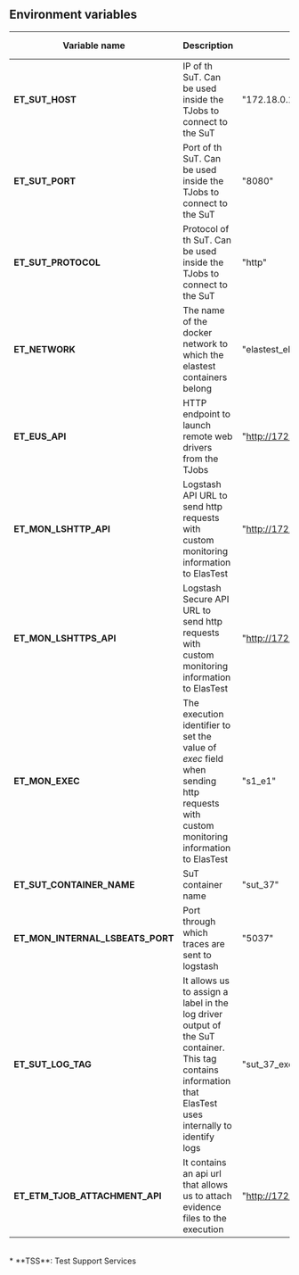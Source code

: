 <div class="range range-xs-left">
<div class="cell-xs-10 cell-lg-6 text-md-left inset-md-right-80 cell-lg-push-1 offset-top-50 offset-lg-top-0">
<h2 id="content" class="h1">Environment variables</h2>
<div class="offset-top-30 offset-md-top-30">
</div>
</div>
</div>

| Variable name | Description | Sample value | Available when | Accesible from |
| --- | --- | --- | --- | --- |
| **ET_SUT_HOST** | IP of th SuT. Can be used inside the TJobs to connect to the SuT | "172.18.0.16" | There's a SuT configured for the TJob | TJob |
| **ET_SUT_PORT** | Port of th SuT. Can be used inside the TJobs to connect to the SuT | "8080" | There's a SuT configured for the TJob | TJob |
| **ET_SUT_PROTOCOL** | Protocol of th SuT. Can be used inside the TJobs to connect to the SuT | "http" | There's a SuT configured for the TJob | TJob |
| **ET_NETWORK** | The name of the docker network to which the elastest containers belong | "elastest_elastest" | ElasTest started | TJob |
| **ET_EUS_API** | HTTP endpoint to launch remote web drivers from the TJobs | "http://172.18.0.14:8040/eus/v1/" | Web Browser Service is enabled for the TJob | TJob |
| **ET_MON_LSHTTP_API** | Logstash API URL to send http requests with custom monitoring information to ElasTest | "http://172.18.0.12:80/logstash/" | Always available | TJob, SuT, TSS |
| **ET_MON_LSHTTPS_API** | Logstash Secure API URL to send http requests with custom monitoring information to ElasTest | "http://172.18.0.12:443/logstash/" | Always available | TJob, SuT, TSS |
| **ET_MON_EXEC** | The execution identifier to set the value of _exec_ field when sending http requests with custom monitoring information to ElasTest| "s1_e1" | Always available | TJob, SuT, TSS |
| **ET_SUT_CONTAINER_NAME** | SuT container name | "sut_37" | Always available | TJob, SuT, TSS |
| **ET_MON_INTERNAL_LSBEATS_PORT**  |  Port through which traces are sent to logstash | "5037" | Always available | TJob, SuT, TSS |
| **ET_SUT_LOG_TAG** | It allows us to assign a label in the log driver output of the SuT container. This tag contains information that ElasTest uses internally to identify logs | "sut_37_exec" | Is an external TJob | TJob |
| **ET_ETM_TJOB_ATTACHMENT_API** | It contains an api url that allows us to attach evidence files to the execution | "http://172.18.0.1:37000/api/tjob/exec/707/attachment" | Always available | TJob |

<br>
* **TSS**: Test Support Services